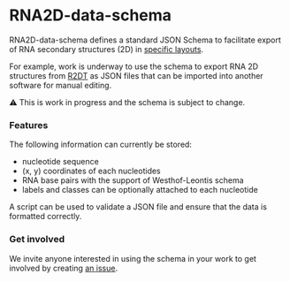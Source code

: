 # RNA2D-data-schema

RNA2D-data-schema defines a standard JSON Schema to facilitate export of RNA secondary structures (2D) in [specific layouts](https://www.nature.com/articles/s41467-021-23555-5). 

For example, work is underway to use the schema to export RNA 2D structures from [R2DT](https://github.com/rnacentral/r2dt) as JSON files that can be imported into another software for manual editing. 

:warning: This is work in progress and the schema is subject to change.

### Features

The following information can currently be stored:

- nucleotide sequence
- (x, y) coordinates of each nucleotides
- RNA base pairs with the support of Westhof-Leontis schema 
- labels and classes can be optionally attached to each nucleotide

A script can be used to validate a JSON file and ensure that the data is formatted correctly.

### Get involved

We invite anyone interested in using the schema in your work to get involved by creating [an issue](https://github.com/LDWLab/RNA2D-data-schema/issues).
